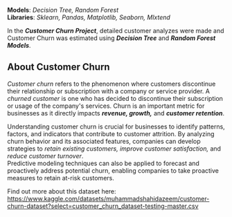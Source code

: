 **Models**: *Decision Tree, Random Forest*  
**Libraries**: *Sklearn, Pandas, Matplotlib, Seaborn, Mlxtend*  

In the ***Customer Churn Project***, detailed customer analyzes were made and Customer Churn was estimated using ***Decision Tree*** and ***Random Forest Models***.

## About Customer Churn
*Customer churn* refers to the phenomenon where customers discontinue their relationship or subscription with a company or service provider.
A *churned customer* is one who has decided to discontinue their subscription or usage of the company's services. Churn is an important metric for businesses as it directly impacts ***revenue, growth,*** and ***customer retention***.

Understanding customer churn is crucial for businesses to identify patterns, factors, and indicators that contribute to customer attrition. 
By analyzing churn behavior and its associated features, companies can develop strategies to *retain existing customers, improve customer satisfaction,* and *reduce customer turnover*.  
Predictive modeling techniques can also be applied to forecast and proactively address potential churn, enabling companies to take proactive measures to retain at-risk customers.

Find out more about this dataset here: https://www.kaggle.com/datasets/muhammadshahidazeem/customer-churn-dataset?select=customer_churn_dataset-testing-master.csv 
